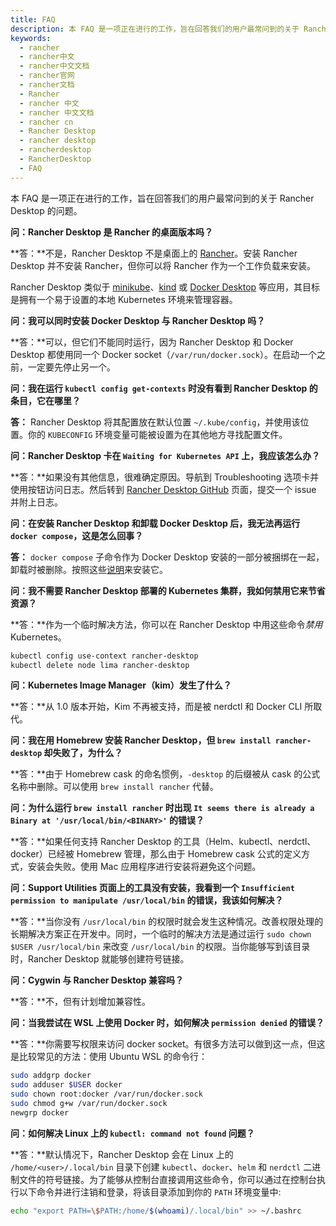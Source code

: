 ```yaml
---
title: FAQ
description: 本 FAQ 是一项正在进行的工作，旨在回答我们的用户最常问到的关于 Rancher Desktop 的问题。
keywords:
  - rancher
  - rancher中文
  - rancher中文文档
  - rancher官网
  - rancher文档
  - Rancher
  - rancher 中文
  - rancher 中文文档
  - rancher cn
  - Rancher Desktop
  - rancher desktop
  - rancherdesktop
  - RancherDesktop
  - FAQ
---
```


本 FAQ 是一项正在进行的工作，旨在回答我们的用户最常问到的关于 Rancher Desktop 的问题。

**问：Rancher Desktop 是 Rancher 的桌面版本吗？**

**答：**不是，Rancher Desktop 不是桌面上的 [Rancher](https://rancher.com/)。安装 Rancher Desktop 并不安装 Rancher，但你可以将 Rancher 作为一个工作负载来安装。

Rancher Desktop 类似于 [minikube](https://minikube.sigs.k8s.io/docs/)、[kind](https://kind.sigs.k8s.io/docs/user/quick-start/) 或 [Docker Desktop](https://docs.docker.com/desktop/) 等应用，其目标是拥有一个易于设置的本地 Kubernetes 环境来管理容器。

<!-- #1221 -->

**问：我可以同时安装 Docker Desktop 与 Rancher Desktop 吗？**

**答：**可以，但它们不能同时运行，因为 Rancher Desktop 和 Docker Desktop 都使用同一个 Docker socket（`/var/run/docker.sock`）。在启动一个之前，一定要先停止另一个。

<!-- #1074
**问：卸载Rancher Desktop后，我注意到仍有一些资源遗留。我需要手动删除的东西都有哪些，如何删除？ ***

**A:**
-->

**问：我在运行 `kubectl config get-contexts` 时没有看到 Rancher Desktop 的条目，它在哪里？**

**答：** Rancher Desktop 将其配置放在默认位置 `~/.kube/config`，并使用该位置。你的 `KUBECONFIG` 环境变量可能被设置为在其他地方寻找配置文件。

**问：Rancher Desktop 卡在 `Waiting for Kubernetes API` 上，我应该怎么办？**

**答：**如果没有其他信息，很难确定原因。导航到 Troubleshooting 选项卡并使用按钮访问日志。然后转到 [Rancher Desktop GitHub](https://github.com/rancher-sandbox/rancher-desktop/issues) 页面，提交一个 issue 并附上日志。

**问：在安装 Rancher Desktop 和卸载 Docker Desktop 后，我无法再运行 `docker compose`，这是怎么回事？**

**答：** `docker compose` 子命令作为 Docker Desktop 安装的一部分被捆绑在一起，卸载时被删除。按照这些[说明](https://github.com/docker/compose)来安装它。

<!-- #985 -->

**问：我不需要 Rancher Desktop 部署的 Kubernetes 集群，我如何禁用它来节省资源？**

**答：**作为一个临时解决方法，你可以在 Rancher Desktop 中用这些命令*禁用* Kubernetes。

```bash
kubectl config use-context rancher-desktop
kubectl delete node lima rancher-desktop
```

<!-- #726 -->

**问：Kubernetes Image Manager（kim）发生了什么？**

**答：**从 1.0 版本开始，Kim 不再被支持，而是被 nerdctl 和 Docker CLI 所取代。

<!-- #966 -->

**问：我在用 Homebrew 安装 Rancher Desktop，但 `brew install rancher-desktop` 却失败了，为什么？**

**答：**由于 Homebrew cask 的命名惯例，`-desktop` 的后缀被从 cask 的公式名称中删除。可以使用 `brew install rancher` 代替。

<!-- #776 -->

**问：为什么运行 `brew install rancher` 时出现 `It seems there is already a Binary at '/usr/local/bin/<BINARY>'` 的错误？**

**答：**如果任何支持 Rancher Desktop 的工具（Helm、kubectl、nerdctl、docker）已经被 Homebrew 管理，那么由于 Homebrew cask 公式的定义方式，安装会失败。使用 Mac 应用程序进行安装将避免这个问题。

<!-- #1155 -->

**问：Support Utilities 页面上的工具没有安装，我看到一个 `Insufficient permission to manipulate /usr/local/bin` 的错误，我该如何解决？**

**答：**当你没有 `/usr/local/bin` 的权限时就会发生这种情况。改善权限处理的长期解决方案正在开发中。同时，一个临时的解决方法是通过运行 `sudo chown $USER /usr/local/bin` 来改变 `/usr/local/bin` 的权限。当你能够写到该目录时，Rancher Desktop 就能够创建符号链接。

<!-- #981 -->

**问：Cygwin 与 Rancher Desktop 兼容吗？**

**答：**不，但有计划增加兼容性。

<!-- #1156 -->

**问：当我尝试在 WSL 上使用 Docker 时，如何解决 `permission denied` 的错误？**

**答：**你需要写权限来访问 docker socket。有很多方法可以做到这一点，但这是比较常见的方法：使用 Ubuntu WSL 的命令行：

```bash
sudo addgrp docker
sudo adduser $USER docker
sudo chown root:docker /var/run/docker.sock
sudo chmod g+w /var/run/docker.sock
newgrp docker
```

**问：如何解决 Linux 上的 `kubectl: command not found` 问题？**

**答：**默认情况下，Rancher Desktop 会在 Linux 上的 `/home/<user>/.local/bin` 目录下创建 `kubectl`、`docker`、`helm` 和 `nerdctl` 二进制文件的符号链接。为了能够从控制台直接调用这些命令，你可以通过在控制台执行以下命令并进行注销和登录，将该目录添加到你的 `PATH` 环境变量中:

```bash
echo "export PATH=\$PATH:/home/$(whoami)/.local/bin" >> ~/.bashrc
```
